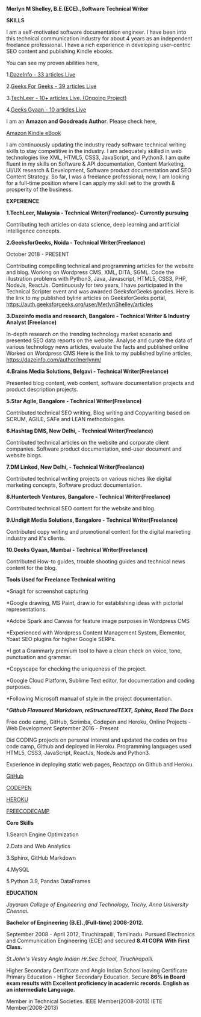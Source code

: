 **Merlyn M Shelley, B.E.(ECE).,Software Technical Writer**

**SKILLS** 

I am a self-motivated software documentation engineer. I have been into this technical communication industry for about 4 years as an independent freelance professional. I have a rich experience in developing user-centric SEO content and publishing Kindle ebooks.

You can see my proven abilities here,

1.[DazeInfo - 33 articles Live](https://dazeinfo.com/author/merlynm/#) 

2.[Geeks For Geeks - 39 articles Live](https://auth.geeksforgeeks.org/user/MerlynShelley/articles)

3.[TechLeer - 10+ articles Live, (Ongoing Project)](https://www.techleer.com/users/Merlyn_Shelley/) 

4.[Geeks Gyaan - 10 articles Live](https://www.geeksgyaan.com/author/merlyn)

I am an **Amazon and Goodreads Author**. Please check here,

[Amazon Kindle eBook](https://www.amazon.com/Merlyn-Shelley/e/B084ZQPTK9y)

I am continuously updating the industry ready software technical writing skills to stay competitive in the industry. I am adequately skilled in web technologies like XML, HTML5, CSS3, JavaScript, and Python3. I am quite fluent in my skills on Software & API documentation, Content Marketing, UI/UX research & Development, Software product documentation and SEO Content Strategy. So far, I was a freelance professional; now, I am looking for a full-time position where I can apply my skill set to the growth & prosperity of the business.

**EXPERIENCE**

**1.TechLeer, Malaysia - Technical Writer(Freelance)- Currently pursuing**  

Contributing tech articles on data science, deep learning and artificial intelligence concepts.

**2.GeeksforGeeks, Noida - Technical Writer(Freelance)**

October 2018 - PRESENT

Contributing compelling technical and programming articles for the website and blog. Working on Wordpress CMS, XML, DITA, SGML. Code the illustration problems with Python3, Java, Javascript, HTML5, CSS3, PHP, NodeJs, ReactJs. Continuously for two years, I have participated in the Technical Scripter event and was awarded GeeksforGeeks goodies. Here is the link to my published byline articles on GeeksforGeeks portal, https://auth.geeksforgeeks.org/user/MerlynShelley/articles

**3.Dazeinfo media and research, Bangalore - Technical Writer & Industry Analyst (Freelance)**

In-depth research on the trending technology market scenario and presented SEO data reports on the website. Analyse and curate the data of various technology news articles, evaluate the facts and published online Worked on Wordpress CMS Here is the link to my published byline articles, https://dazeinfo.com/author/merlynm/

**4.Brains Media Solutions, Belgavi  - Technical Writer(Freelance)**

Presented blog content, web content, software documentation projects and product description projects.

**5.Star Agile, Bangalore - Technical Writer(Freelance)**

Contributed technical SEO writing, Blog writing and Copywriting based on SCRUM, AGILE, SAFe and LEAN methodologies.

**6.Hashtag DMS, New Delhi, - Technical Writer(Freelance)**

Contributed technical articles on the website and corporate client companies. Software product documentation, end-user document and website blogs.

**7.DM Linked, New Delhi, - Technical Writer(Freelance)**

Contributed technical writing projects on various niches like digital marketing concepts, Software product documentation.

**8.Huntertech Ventures, Bangalore - Technical Writer(Freelance)**

Contributed technical SEO content for the website and blog.

**9.Undigit Media Solutions, Bangalore - Technical Writer(Freelance)**

Contributed copy writing and promotional content for the digital marketing industry and it's clients.

**10.Geeks Gyaan, Mumbai - Technical Writer(Freelance)**

Contributed How-to guides, trouble shooting guides and technical news content for the blog.


**Tools Used for Freelance Technical writing** 

*Snagit for screenshot capturing 

*Google drawing, MS Paint, draw.io for establishing ideas with pictorial representations. 

*Adobe Spark and Canvas for feature image purposes in Wordpress CMS 

*Experienced with Wordpress Content Management System, Elementor, Yoast SEO plugins for higher Google SERPs. 

*I got a Grammarly premium tool to have a clean check on voice, tone, punctuation and grammar. 

*Copyscape for checking the uniqueness of the project. 

*Google Cloud Platform, Sublime Text editor, for documentation and coding purposes. 

*Following Microsoft manual of style in the project documentation. 

*_**Github Flavoured Markdown, reStructuredTEXT, Sphinx, Read The Docs**_

Free code camp, GitHub, Scrimba, Codepen and Heroku, Online Projects - Web Development September 2016 - Present

Did CODING projects on personal interest and updated the codes on free code camp, Github and deployed in Heroku. Programming languages used HTML5, CSS3, JavaScript, ReactJs, NodeJs and Python3.

Experience in deploying static web pages, Reactapp on Github and Heroku.

[GitHub](https://github.com/MerlynMShelley)

[CODEPEN](https://codepen.io/MerlynShelley/pen/OJPYNGv)

[HEROKU](https://dashboard.heroku.com/apps/volopayproject/activity/builds/a755c95c-5974-4b55-b334-23e4ccacccb9)

[FREECODECAMP](https://www.freecodecamp.org/fcc2d08e582-ac86-4a52-ac72-0a6fabad608d)

**Core Skills**

1.Search Engine Optimization 

2.Data and Web Analytics

3.Sphinx, GitHub Markdown 

4.MySQL 

5.Python 3.9, Pandas DataFrames

**EDUCATION**

*Jayaram College of Engineering and Technology, Trichy, Anna University Chennai.* 
 
**Bachelor of Engineering (B.E).,(Full-time) 2008-2012.**

September 2008 - April 2012, Tiruchirapalli, Tamilnadu. Pursued Electronics and Communication Engineering (ECE) and secured **8.41 CGPA With First Class.**

*St.John's Vestry Anglo Indian Hr.Sec School, Tiruchirapalli.*

Higher Secondary Certificate and Anglo Indian School leaving Certificate Primary Education - Higher Secondary Education. Secure **86% in Board exam results with Excellent proficiency in academic records. English as an intermediate Language.**

Member in Technical Societies. IEEE Member(2008-2013) IETE Member(2008-2013)
